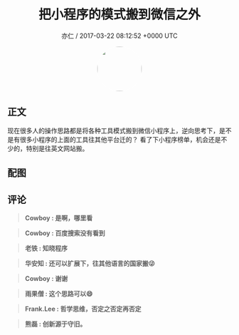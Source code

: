 <h1 align="center">把小程序的模式搬到微信之外</h1>
<p align="center">
    <a>亦仁 / 2017-03-22 08:12:52 &#43;0000 UTC</a>
</p>

<div align="center">
    <img src="https://images.zsxq.com/Fn3NQqCN8nuGF86yZPXSbEsl0mb3?e=1590940799&amp;token=kIxbL07-8jAj8w1n4s9zv64FuZZNEATmlU_Vm6zD:pfbNc8W3hS0oYG_hyXXh_rHMHuc=" width="100" height="100" style="border:1px solid;border-radius:50%; color:#ffffff"/>
</div>

## 正文

<div>
现在很多人的操作思路都是将各种工具模式搬到微信小程序上，逆向思考下，是不是有很多小程序的上面的工具往其他平台迁的？  
看了下小程序榜单，机会还是不少的，特别是往英文网站搬。
</div>

## 配图
<div class="image" align="center">

</div>

## 评论

<div align="left">
<div>

<blockquote >
<span> <strong>Cowboy : 是啊，哪里看 </strong></span>
</blockquote>

<blockquote >
<span> <strong>Cowboy : 百度搜索没有看到 </strong></span>
</blockquote>

<blockquote >
<span> <strong>老铁 : 知晓程序 </strong></span>
</blockquote>

<blockquote >
<span> <strong>华安知 : 还可以扩展下，往其他语言的国家搬😜 </strong></span>
</blockquote>

<blockquote >
<span> <strong>Cowboy : 谢谢 </strong></span>
</blockquote>

<blockquote >
<span> <strong>雨果僧 : 这个思路可以😄 </strong></span>
</blockquote>

<blockquote >
<span> <strong>Frank.Lee : 哲学思维，否定之否定再否定 </strong></span>
</blockquote>

<blockquote >
<span> <strong>熊磊 : 创新源于守旧。 </strong></span>
</blockquote>

</div>
</div>
